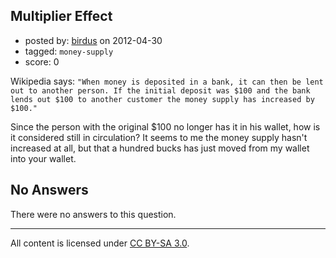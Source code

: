 ## Multiplier Effect

- posted by: [birdus](https://stackexchange.com/users/-1/912-birdus) on 2012-04-30
- tagged: `money-supply`
- score: 0

Wikipedia says: `"When money is deposited in a bank, it can then be lent out to another person. If the initial deposit was $100 and the bank lends out $100 to another customer the money supply has increased by $100."`

Since the person with the original $100 no longer has it in his wallet, how is it considered still in circulation? It seems to me the money supply hasn't increased at all, but that a hundred bucks has just moved from my wallet into your wallet.

## No Answers

There were no answers to this question.


---

All content is licensed under [CC BY-SA 3.0](https://creativecommons.org/licenses/by-sa/3.0/).
